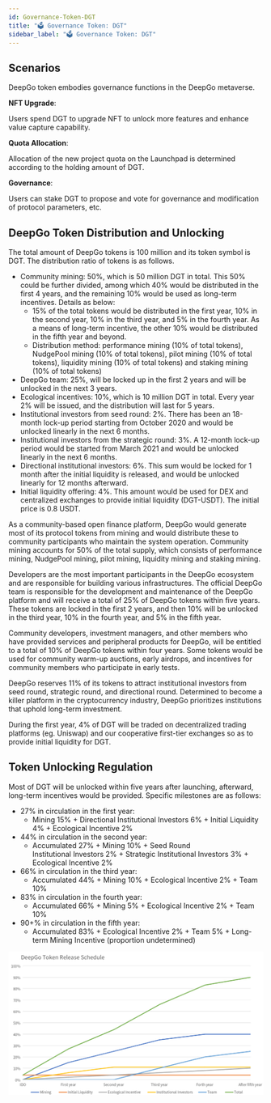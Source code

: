 ```yaml
---
id: Governance-Token-DGT
title: "🗳 Governance Token: DGT"
sidebar_label: "🗳 Governance Token: DGT"
---
```


## Scenarios
DeepGo token embodies governance functions in the DeepGo metaverse.

**NFT Upgrade**: 

Users spend DGT to upgrade NFT to unlock more features and enhance value capture capability.

**Quota Allocation**: 

Allocation of the new project quota on the Launchpad is determined according to the holding amount of DGT.

**Governance**: 

Users can stake DGT to propose and vote for governance and modification of protocol parameters, etc.
## DeepGo Token Distribution and Unlocking
The total amount of DeepGo tokens is 100 million and its token symbol is DGT. The distribution ratio of tokens is as follows.

- Community mining: 50%, which is 50 million DGT in total. This 50% could be further divided, among which 40% would be distributed in the first 4 years, and the remaining 10% would be used as long-term incentives. Details as below:
   - 15% of the total tokens would be distributed in the first year, 10% in the second year, 10% in the third year, and 5% in the fourth year. As a means of long-term incentive, the other 10% would be distributed in the fifth year and beyond.
   - Distribution method: performance mining (10% of total tokens), NudgePool mining (10% of total tokens), pilot mining (10% of total tokens), liquidity mining (10% of total tokens) and staking mining (10% of total tokens)
- DeepGo team: 25%, will be locked up in the first 2 years and will be unlocked in the next 3 years.
- Ecological incentives: 10%, which is 10 million DGT in total. Every year 2% will be issued, and the distribution will last for 5 years.
- Institutional investors from seed round: 2%. There has been an 18-month lock-up period starting from October 2020 and would be unlocked linearly in the next 6 months.
- Institutional investors from the strategic round: 3%. A 12-month lock-up period would be started from March 2021 and would be unlocked linearly in the next 6 months.
- Directional institutional investors: 6%. This sum would be locked for 1 month after the initial liquidity is released, and would be unlocked linearly for 12 months afterward.
- Initial liquidity offering: 4%. This amount would be used for DEX and centralized exchanges to provide initial liquidity (DGT-USDT). The initial price is 0.8 USDT.

As a community-based open finance platform, DeepGo would generate most of its protocol tokens from mining and would distribute these to community participants who maintain the system operation. Community mining accounts for 50% of the total supply, which consists of performance mining, NudgePool mining, pilot mining, liquidity mining and staking mining.

Developers are the most important participants in the DeepGo ecosystem and are responsible for building various infrastructures. The official DeepGo team is responsible for the development and maintenance of the DeepGo platform and will receive a total of 25% of DeepGo tokens within five years. These tokens are locked in the first 2 years, and then 10% will be unlocked in the third year, 10% in the fourth year, and 5% in the fifth year.

Community developers, investment managers, and other members who have provided services and peripheral products for DeepGo, will be entitled to a total of 10% of DeepGo tokens within four years. Some tokens would be used for community warm-up auctions, early airdrops, and incentives for community members who participate in early tests.

DeepGo reserves 11% of its tokens to attract institutional investors from seed round, strategic round, and directional round. Determined to become a killer platform in the cryptocurrency industry, DeepGo prioritizes institutions that uphold long-term investment.

During the first year, 4% of DGT will be traded on decentralized trading platforms (eg. Uniswap) and our cooperative first-tier exchanges so as to provide initial liquidity for DGT.
## Token Unlocking Regulation
Most of DGT will be unlocked within five years after launching, afterward, long-term incentives would be provided. Specific milestones are as follows:

- 27% in circulation in the first year:
   - Mining 15% + Directional Institutional Investors 6% + Initial Liquidity 4% + Ecological Incentive 2%
- 44% in circulation in the second year:
   - Accumulated 27% + Mining 10% + Seed Round Institutional Investors 2% + Strategic Institutional Investors 3% + Ecological Incentive 2% 
- 66% in circulation in the third year:
   - Accumulated 44% + Mining 10% + Ecological Incentive 2% + Team 10%
- 83% in circulation in the fourth year:
   - Accumulated 66% + Mining 5% + Ecological Incentive 2% + Team 10%
- 90+% in circulation in the fifth year:
   - Accumulated 83% + Ecological Incentive 2% + Team 5% + Long-term Mining Incentive (proportion undetermined)

![image.png](/img/token_curve_EN.png)
